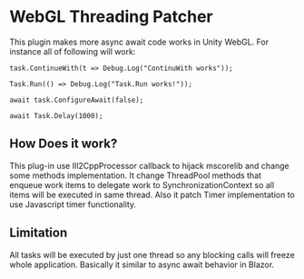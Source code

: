 # WebGL Threading Patcher

This plugin makes more async await code works in Unity WebGL.
For instance all of following will work:
```charp
task.ContinueWith(t => Debug.Log("ContinuWith works"));

Task.Run(() => Debug.Log("Task.Run works!"));

await task.ConfigureAwait(false);

await Task.Delay(1000);
```

## How Does it work?

This plug-in use IIl2CppProcessor callback to hijack mscorelib and change some methods implementation.
It change ThreadPool methods that enqueue work items to delegate work to SynchronizationContext so all items will be executed in same thread.
Also it patch Timer implementation to use Javascript timer functionality.

## Limitation

All tasks will be executed by just one thread so any blocking calls will freeze whole application. Basically it similar to async await behavior in Blazor. 
